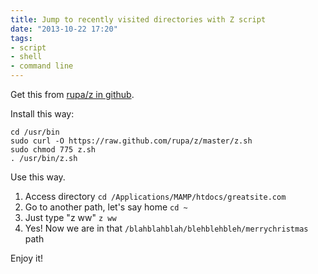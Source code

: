 ```yaml
---
title: Jump to recently visited directories with Z script
date: "2013-10-22 17:20"
tags:
- script
- shell
- command line
---
```


Get this from [rupa/z in github](https://github.com/rupa/z).

Install this way:

    cd /usr/bin
    sudo curl -O https://raw.github.com/rupa/z/master/z.sh
    sudo chmod 775 z.sh
    . /usr/bin/z.sh
    
Use this way.

1. Access directory `cd /Applications/MAMP/htdocs/greatsite.com`
2. Go to another path, let's say home  `cd ~`
3. Just type "z ww" `z ww`
4. Yes! Now we are in that `/blahblahblah/blehblehbleh/merrychristmas` path

Enjoy it!